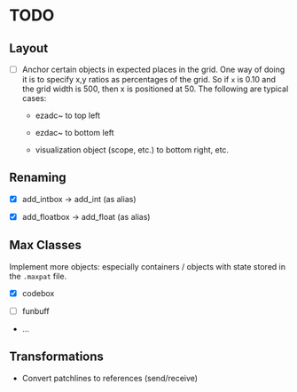# TODO


## Layout

- [ ] Anchor certain objects in expected places in the grid. One way of doing it is to specify x,y ratios as percentages of the grid. So if `x` is 0.10 and the grid width is 500, then x is positioned at 50. The following are typical cases:

  - ezadc~ to top left

  - ezdac~ to bottom left

  - visualization object (scope, etc.) to bottom right, etc.

## Renaming

- [x] add_intbox      -> add_int (as alias)

- [x] add_floatbox    -> add_float (as alias)

## Max Classes

Implement more objects: especially containers / objects with state stored in the `.maxpat` file.

- [x] codebox

- [ ] funbuff

- ...

## Transformations

- Convert patchlines to references (send/receive)




